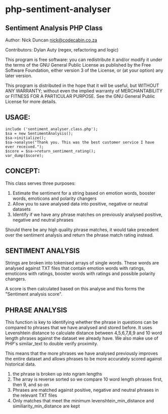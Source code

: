 # php-sentiment-analyser
Sentiment Analysis PHP Class
--------------------
Author: Nick Duncan <nick@codecabin.co.za>

Contributors: Dylan Auty (regex, refactoring and logic)

This program is free software: you can redistribute it and/or modify it under the terms of the 
GNU General Public License as published by the Free Software Foundation, either version 3 of
the License, or (at your option) any later version.

This program is distributed in the hope that it will be useful,
but WITHOUT ANY WARRANTY; without even the implied warranty of
MERCHANTABILITY or FITNESS FOR A PARTICULAR PURPOSE.  See the
GNU General Public License for more details.
 
USAGE:
--------------------
```
include ('sentiment_analyser.class.php');
$sa = new SentimentAnalysis();
$sa->initialize();
$sa->analyse("Thank you. This was the best customer service I have ever received.");
$score = $sa->return_sentiment_rating();
var_dump($score);
```

CONCEPT:
--------------------
This class serves three purposes:
1) Estimate the sentiment for a string based on emotion words, booster words, emoticons and polarity changers
2) Allow you to save analysed data into positive, negative or neutral datasets
3) Identify if we have any phrase matches on previously analysed positive, negative and neutral phrases

Should there be any high quality phrase matches, it would take precedent over the sentiment analysis and return 
the phrase match rating instead.


SENTIMENT ANALYSIS
--------------------
Strings are broken into tokenised arrays of single words. These words are analysed against TXT files that contain
emotion words with ratings, emoticons with ratings, booster words with ratings and possible polarity changers.

A score is then calculated based on this analyse and this forms the "Sentiment analysis score".


PHRASE ANALYSIS
--------------------
This function is key to identifying whether the phrase in questions can be 
compared to phrases that we have analysed and stored before. It uses Levenshtein
distance to calculate distance between 4,5,6,7,8,9 and 10 word length phrases against
the dataset we already have. We also make use of PHP's similar_text to double verify proximity.

This means that the more phrases we have analysed previously improves the entire dataset
and allows phrases to be more accurately scored against historical data.

1) the phrase is broken up into ngram lengths
2) The array is reverse sorted so we compare 10 word length phrases first, then 9, and so on
3) Phrases are matched against positive, negative and neutral phrases in the relevant TXT files
4) Only matches that meet the minimum levenshtein_min_distance and similiarity_min_distance are kept
